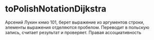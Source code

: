 # toPolishNotationDijkstra
Арсений Лукин кнмо 101, берет выражение из аргументов строки, элементы выражения отделяются пробелом. Переводит в польскую запись, считает результат и проверяет.
Правая ассоциативность
